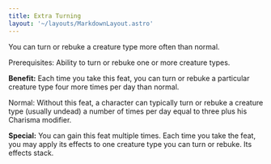 ```yaml
---
title: Extra Turning
layout: '~/layouts/MarkdownLayout.astro'
---
```

You can turn or rebuke a creature type more often than normal.

Prerequisites: Ability to turn or rebuke one or more creature types.

**Benefit:** Each time you take this feat, you can turn or rebuke a particular
creature type four more times per day than normal.

Normal: Without this feat, a character can typically turn or rebuke a creature
type (usually undead) a number of times per day equal to three plus his
Charisma modifier.

**Special:** You can gain this feat multiple times. Each time you take the
feat, you may apply its effects to one creature type you can turn or rebuke.
Its effects stack.

